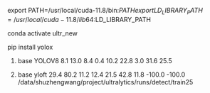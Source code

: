 export PATH=/usr/local/cuda-11.8/bin:$PATH
export LD_LIBRARY_PATH=/usr/local/cuda-11.8/lib64:$LD_LIBRARY_PATH

conda activate ultr_new

pip install yolox

1. base YOLOV8
8.1 13.0 8.4 0.4 10.2 22.8 3.0 31.6 25.5


2. base yloft 
29.4 80.2 11.2 12.4 21.5 42.8 11.8 -100.0 -100.0
/data/shuzhengwang/project/ultralytics/runs/detect/train25


